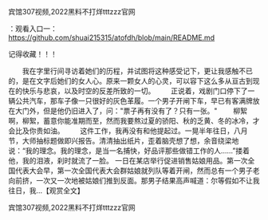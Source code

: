 宾馆307视频,2022黑料不打烊tttzzz官网

：观看入口一：https://github.com/shuai215315/atofdh/blob/main/README.md


记得收藏！！！



　　我在字里行间寻访着她们的历程，并试图将这种感受记下，更让我感触不已的，是在文字后她们的女人心。原来一颗女人的心灵，可以容下这么多从亘古到现在的快乐与悲哀，以及时空的反差所致的一切。
　　正说着，戏剧门口停下了一辆公共汽车，那车子像一只很好的灰色革履。一个男子开闸下车，早已有客满牌放在大门外，但是他仍旧进入了，问："票子再有没有了？只有一张。"
　　柳絮啊，柳絮，蓄意你能准期而至，然而我要熬过夏的骄阳、秋的乏黄、冬的冰冷，才会比及你贵如油。
　　这件工作，我再没有和他提起过。一晃半年往日，八月节，大师抽标题做即兴报告。清清抽出纸片，歪着脑壳想了想，余音绕梁地说：“我的理念。我的理念，是当一名捕快，好品评那些做错工作的人……”搂着他，我的泪液，刹时就流了一脸。
一日在某店举行促进销售姑娘用品。第一次全国代表大会早，第一次全国代表大会群姑娘就列队等着开闸，然而总有一个男子老向前挤，一次又一次地被姑娘们推到反面。那男子结果高声喊道：尔等假如不让我往日，我...【观赏全文】







宾馆307视频,2022黑料不打烊tttzzz官网
